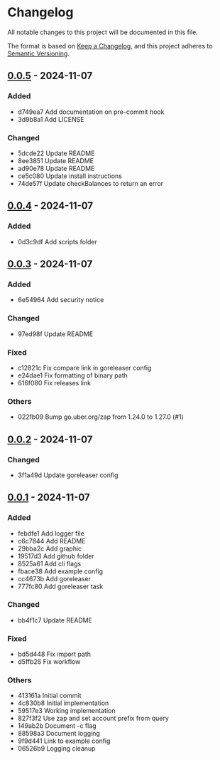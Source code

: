 # Changelog

All notable changes to this project will be documented in this file.

The format is based on [Keep a Changelog](https://keepachangelog.com/en/1.0.0/),
and this project adheres to [Semantic Versioning](https://semver.org/spec/v2.0.0.html).

## [0.0.5] - 2024-11-07

### Added

- d749ea7 Add documentation on pre-commit hook
- 3d9b8a1 Add LICENSE

### Changed

- 5dcde22 Update README
- 8ee3851 Update README
- ad90e78 Update README
- ce5c080 Update install instructions
- 74de57f Update checkBalances to return an error

## [0.0.4] - 2024-11-07

### Added

- 0d3c9df Add scripts folder

## [0.0.3] - 2024-11-07

### Added

- 6e54964 Add security notice

### Changed

- 97ed98f Update README

### Fixed

- c12821c Fix compare link in goreleaser config
- e24dae1 Fix formatting of binary path
- 616f080 Fix releases link

### Others

- 022fb09 Bump go.uber.org/zap from 1.24.0 to 1.27.0 (#1)

## [0.0.2] - 2024-11-07

### Changed

- 3f1a49d Update goreleaser config

## [0.0.1] - 2024-11-07

### Added

- febdfe1 Add logger file
- c6c7844 Add README
- 29bba2c Add graphic
- 19517d3 Add github folder
- 8525a61 Add cli flags
- fbace38 Add example config
- cc4673b Add goreleaser
- 777fc80 Add goreleaser task

### Changed

- bb4f1c7 Update README

### Fixed

- bd5d448 Fix import path
- d5ffb26 Fix workflow

### Others

- 413161a Initial commit
- 4c830b8 Initial implementation
- 59517e3 Working implementation
- 827f3f2 Use zap and set account prefix from query
- 149ab2b Document -c flag
- 88598a3 Document logging
- 9f9d441 Link to example config
- 06526b9 Logging cleanup

[0.0.5]: https://github.com/shapeshed/gasstation/compare/v0.0.4..v0.0.5
[0.0.4]: https://github.com/shapeshed/gasstation/compare/v0.0.3..v0.0.4
[0.0.3]: https://github.com/shapeshed/gasstation/compare/v0.0.2..v0.0.3
[0.0.2]: https://github.com/shapeshed/gasstation/compare/v0.0.1..v0.0.2
[0.0.1]: https://github.com/shapeshed/gasstation/releases/tag/v0.0.1

